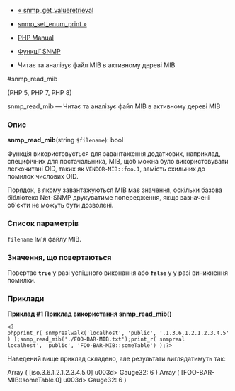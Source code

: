 - [« snmp_get_valueretrieval](function.snmp-get-valueretrieval.md)
- [snmp_set_enum_print »](function.snmp-set-enum-print.md)

- [PHP Manual](index.md)
- [Функції SNMP](ref.snmp.md)
- Читає та аналізує файл MIB в активному дереві MIB

#snmp_read_mib

(PHP 5, PHP 7, PHP 8)

snmp_read_mib — Читає та аналізує файл MIB в активному дереві MIB

### Опис

**snmp_read_mib**(string `$filename`): bool

Функція використовується для завантаження додаткових, наприклад, специфічних
для постачальника, MIB, щоб можна було використовувати легкочитані OID,
таких як `VENDOR-MIB::foo.1`, замість схильних до помилок числових OID.

Порядок, в якому завантажуються MIB має значення, оскільки базова
бібліотека Net-SNMP друкуватиме попередження, якщо зазначені
об'єкти не можуть бути дозволені.

### Список параметрів

`filename`
Ім'я файлу MIB.

### Значення, що повертаються

Повертає **`true`** у разі успішного виконання або **`false`** у
у разі виникнення помилки.

### Приклади

**Приклад #1 Приклад використання **snmp_read_mib()****

` <?phpprint_r( snmprealwalk('localhost', 'public', '.1.3.6.1.2.1.2.3.4.5') );snmp_read_mib('./FOO-BAR-MIB.txt');print_r( snmpreal localhost', 'public', 'FOO-BAR-MIB::someTable') );?> `

Наведений вище приклад складено, але результати виглядатимуть так:

Array
(
[iso.3.6.1.2.1.2.3.4.5.0] u003d> Gauge32: 6
)
Array
(
[FOO-BAR-MIB::someTable.0] u003d> Gauge32: 6
)
